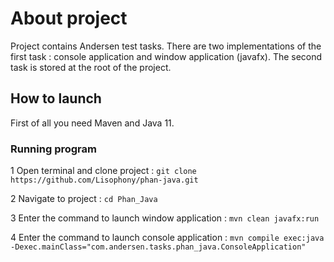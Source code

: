 # About project
Project contains Andersen test tasks. There are two implementations of the first task :
console application and window application (javafx). The second task is stored at the root of the project.

## How to launch

First of all you need Maven and Java 11.

### Running program

1 Open terminal and clone project : `git clone https://github.com/Lisophony/phan-java.git`

2 Navigate to project  : `cd Phan_Java`

3 Enter the command to launch window application : `mvn clean javafx:run`

4 Enter the command to launch console application  : `mvn compile exec:java -Dexec.mainClass="com.andersen.tasks.phan_java.ConsoleApplication"`





